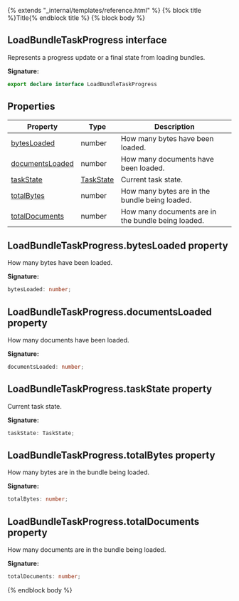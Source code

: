 {% extends "_internal/templates/reference.html" %}
{% block title %}Title{% endblock title %}
{% block body %}

## LoadBundleTaskProgress interface

Represents a progress update or a final state from loading bundles.

<b>Signature:</b>

```typescript
export declare interface LoadBundleTaskProgress 
```

## Properties

|  Property | Type | Description |
|  --- | --- | --- |
|  [bytesLoaded](./firestore_.loadbundletaskprogress.md#loadbundletaskprogressbytesloaded_property) | number | How many bytes have been loaded. |
|  [documentsLoaded](./firestore_.loadbundletaskprogress.md#loadbundletaskprogressdocumentsloaded_property) | number | How many documents have been loaded. |
|  [taskState](./firestore_.loadbundletaskprogress.md#loadbundletaskprogresstaskstate_property) | [TaskState](./firestore_.md#taskstate_type) | Current task state. |
|  [totalBytes](./firestore_.loadbundletaskprogress.md#loadbundletaskprogresstotalbytes_property) | number | How many bytes are in the bundle being loaded. |
|  [totalDocuments](./firestore_.loadbundletaskprogress.md#loadbundletaskprogresstotaldocuments_property) | number | How many documents are in the bundle being loaded. |

## LoadBundleTaskProgress.bytesLoaded property

How many bytes have been loaded.

<b>Signature:</b>

```typescript
bytesLoaded: number;
```

## LoadBundleTaskProgress.documentsLoaded property

How many documents have been loaded.

<b>Signature:</b>

```typescript
documentsLoaded: number;
```

## LoadBundleTaskProgress.taskState property

Current task state.

<b>Signature:</b>

```typescript
taskState: TaskState;
```

## LoadBundleTaskProgress.totalBytes property

How many bytes are in the bundle being loaded.

<b>Signature:</b>

```typescript
totalBytes: number;
```

## LoadBundleTaskProgress.totalDocuments property

How many documents are in the bundle being loaded.

<b>Signature:</b>

```typescript
totalDocuments: number;
```
{% endblock body %}
